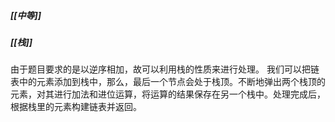 ##### [[中等]]
##### [[栈]]

由于题目要求的是以逆序相加，故可以利用栈的性质来进行处理。
我们可以把链表中的元素添加到栈中，那么，最后一个节点会处于栈顶。不断地弹出两个栈顶的元素，对其进行加法和进位运算，将运算的结果保存在另一个栈中。处理完成后，根据栈里的元素构建链表并返回。